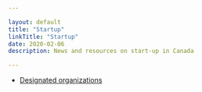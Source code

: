 ```yaml
---

layout: default  
title: "Startup"  
linkTitle: "Startup"  
date: 2020-02-06  
description: News and resources on start-up in Canada

---
```


* [Designated organizations](https://www.canada.ca/en/immigration-refugees-citizenship/services/immigrate-canada/start-visa/designated-organizations.html)
